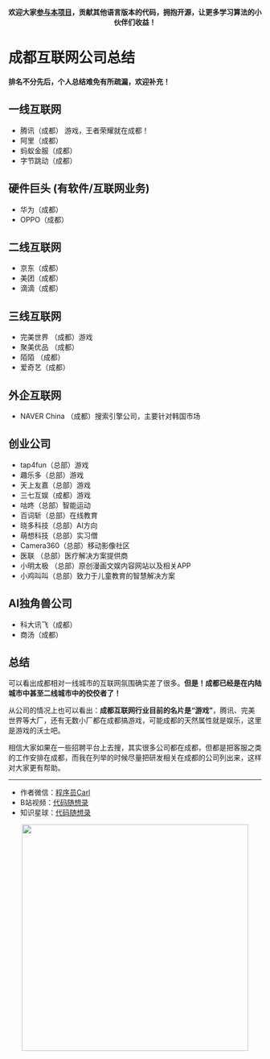 <p align="center">
  <a href="https://mp.weixin.qq.com/s/RsdcQ9umo09R6cfnwXZlrQ"><img src="https://img.shields.io/badge/PDF下载-代码随想录-blueviolet" alt=""></a>
  <a href="https://mp.weixin.qq.com/s/b66DFkOp8OOxdZC_xLZxfw"><img src="https://img.shields.io/badge/刷题-微信群-green" alt=""></a>
  <a href="https://space.bilibili.com/525438321"><img src="https://img.shields.io/badge/B站-代码随想录-orange" alt=""></a>
  <a href="https://mp.weixin.qq.com/s/QVF6upVMSbgvZy8lHZS3CQ"><img src="https://img.shields.io/badge/知识星球-代码随想录-blue" alt=""></a>
</p>
<p align="center"><strong>欢迎大家<a href="https://mp.weixin.qq.com/s/tqCxrMEU-ajQumL1i8im9A">参与本项目</a>，贡献其他语言版本的代码，拥抱开源，让更多学习算法的小伙伴们收益！</strong></p>




# 成都互联网公司总结

**排名不分先后，个人总结难免有所疏漏，欢迎补充！**

## 一线互联网
* 腾讯（成都） 游戏，王者荣耀就在成都！
* 阿里（成都）
* 蚂蚁金服（成都）
* 字节跳动（成都）

## 硬件巨头 (有软件/互联网业务)

* 华为（成都）
* OPPO（成都）

## 二线互联网

* 京东（成都）
* 美团（成都）
* 滴滴（成都）

## 三线互联网

* 完美世界 （成都）游戏
* 聚美优品 （成都）
* 陌陌 （成都）
* 爱奇艺（成都）

## 外企互联网

* NAVER China （成都）搜索引擎公司，主要针对韩国市场

## 创业公司

* tap4fun（总部）游戏
* 趣乐多（总部）游戏
* 天上友嘉（总部）游戏
* 三七互娱（成都）游戏
* 咕咚（总部）智能运动
* 百词斩（总部）在线教育
* 晓多科技（总部）AI方向
* 萌想科技（总部）实习僧
* Camera360（总部）移动影像社区
* 医联 （总部）医疗解决方案提供商
* 小明太极 （总部）原创漫画文娱内容网站以及相关APP
* 小鸡叫叫（总部）致力于儿童教育的智慧解决方案


## AI独角兽公司

* 科大讯飞（成都）
* 商汤（成都）

## 总结

可以看出成都相对一线城市的互联网氛围确实差了很多。**但是！成都已经是在内陆城市中甚至二线城市中的佼佼者了！**

从公司的情况上也可以看出：**成都互联网行业目前的名片是“游戏”**，腾讯、完美世界等大厂，还有无数小厂都在成都搞游戏，可能成都的天然属性就是娱乐，这里是游戏的沃土吧。

相信大家如果在一些招聘平台上去搜，其实很多公司都在成都，但都是把客服之类的工作安排在成都，而我在列举的时候尽量把研发相关在成都的公司列出来，这样对大家更有帮助。







-----------------------
* 作者微信：[程序员Carl](https://mp.weixin.qq.com/s/b66DFkOp8OOxdZC_xLZxfw)
* B站视频：[代码随想录](https://space.bilibili.com/525438321)
* 知识星球：[代码随想录](https://mp.weixin.qq.com/s/QVF6upVMSbgvZy8lHZS3CQ)
<div align="center"><img src=../pics/公众号.png width=450 alt=> </img></div>
